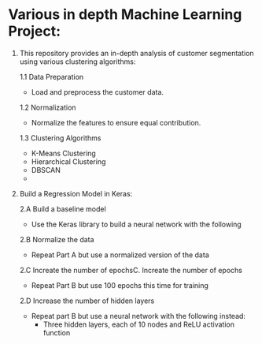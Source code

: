 # Various in depth Machine Learning Project:
1. This repository provides an in-depth analysis of customer segmentation using various clustering algorithms:

   1.1 Data Preparation
     - Load and preprocess the customer data.
   
   1.2 Normalization
     - Normalize the features to ensure equal contribution.
   
   1.3 Clustering Algorithms
     - K-Means Clustering
     - Hierarchical Clustering
     - DBSCAN
     - 
2. Build a Regression Model in Keras:
   
    2.A Build a baseline model
     - Use the Keras library to build a neural network with the following
    
    2.B Normalize the data
     - Repeat Part A but use a normalized version of the data
    
    2.C Increate the number of epochsC. Increate the number of epochs
     - Repeat Part B but use 100 epochs this time for training
    
    2.D Increase the number of hidden layers
     - Repeat part B but use a neural network with the following instead:
         - Three hidden layers, each of 10 nodes and ReLU activation function

   
